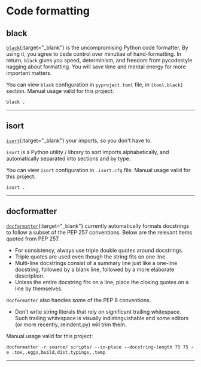 # Code formatting

## black

[`black`](https://pypi.org/project/black/){:target="\_blank"} is the
uncompromising Python code formatter. By using it, you agree to cede control
over minutiae of hand-formatting. In return, `black` gives you speed,
determinism, and freedom from pycodestyle nagging about formatting. You will
save time and mental energy for more important matters.

You can view `black` configuration in `pyproject.toml` file, in `[tool.black]`
section. Manual usage valid for this project:

```shell
black .
```

---

## isort

[`isort`](https://pypi.org/project/isort/){:target="\_blank"} your imports, so
you don't have to.

`isort` is a Python utility / library to sort imports alphabetically, and
automatically separated into sections and by type.

You can view `isort` configuration in `.isort.cfg` file. Manual usage valid for
this project:

```shell
isort .
```

---

## docformatter

[`docformatter`](https://pypi.org/project/docformatter/){:target="\_blank"}
currently automatically formats docstrings to follow a subset of the PEP 257
conventions. Below are the relevant items quoted from PEP 257.

-   For consistency, always use triple double quotes around docstrings.
-   Triple quotes are used even though the string fits on one line.
-   Multi-line docstrings consist of a summary line just like a one-line
    docstring, followed by a blank line, followed by a more elaborate
    description.
-   Unless the entire docstring fits on a line, place the closing quotes on a
    line by themselves.

`docformatter` also handles some of the PEP 8 conventions.

-   Don’t write string literals that rely on significant trailing whitespace.
    Such trailing whitespace is visually indistinguishable and some editors (or
    more recently, reindent.py) will trim them.

Manual usage valid for this project:

```shell
docformatter -r source/ scripts/ --in-place --docstring-length 75 75 -e .tox,.eggs,build,dist,typings,.temp
```

---
